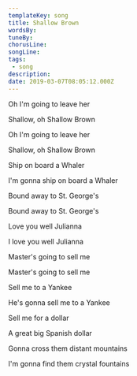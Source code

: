 ```yaml
---
templateKey: song
title: Shallow Brown  
wordsBy:
tuneBy:
chorusLine:
songLine:
tags:
 - song
description:
date: 2019-03-07T08:05:12.000Z
---
```

Oh I'm going to leave her

Shallow, oh Shallow Brown

Oh I'm going to leave her

Shallow, oh Shallow Brown

Ship on board a Whaler

I'm gonna ship on board a Whaler

Bound away to St. George's

Bound away to St. George's

Love you well Julianna

I love you well Julianna

Master's going to sell me

Master's going to sell me

Sell me to a Yankee

He's gonna sell me to a Yankee

Sell me for a dollar

A great big Spanish dollar

Gonna cross them distant mountains

I'm gonna find them crystal fountains
